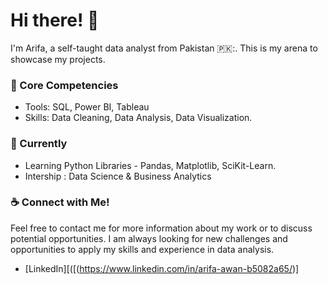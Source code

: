 # Hi there! 👋

<!--
**Arifa105/Arifa** is a ✨ _special_ ✨ repository because its `README.md` (this file) appears on your GitHub profile.

Here are some ideas to get you started:

- 🔭 I’m currently working on ...

- 👯 I’m looking to collaborate on ...
- 🤔 I’m looking for help with ...
- 💬 Ask me about ...
- 📫 How to reach me: ...
- 😄 Pronouns: ...
- ⚡ Fun fact: ...
-->
I'm Arifa, a self-taught data analyst from Pakistan 🇵🇰:. This is my arena to showcase my projects.

### :rocket: Core Competencies

* Tools: SQL, Power BI, Tableau
* Skills: Data Cleaning, Data Analysis, Data Visualization.

 ### 🌱 Currently  
 
 * Learning Python Libraries - Pandas, Matplotlib, SciKit-Learn.
 * Intership : Data Science & Business Analytics 

 
### :coffee: Connect with Me!

Feel free to contact me for more information about my work or to discuss potential opportunities. I am always looking for new challenges and opportunities to apply my skills and experience in data analysis.

* [LinkedIn][([(https://www.linkedin.com/in/arifa-awan-b5082a65/)]
